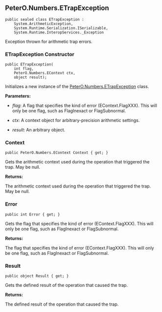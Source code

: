 ## PeterO.Numbers.ETrapException

    public sealed class ETrapException :
        System.ArithmeticException,
        System.Runtime.Serialization.ISerializable,
        System.Runtime.InteropServices._Exception

Exception thrown for arithmetic trap errors.

### ETrapException Constructor

    public ETrapException(
        int flag,
        PeterO.Numbers.EContext ctx,
        object result);

Initializes a new instance of the [PeterO.Numbers.ETrapException](PeterO.Numbers.ETrapException.md) class.

<b>Parameters:</b>

 * <i>flag</i>: A flag that specifies the kind of error (EContext.FlagXXX). This will only be one flag, such as FlagInexact or FlagSubnormal.

 * <i>ctx</i>: A context object for arbitrary-precision arithmetic settings.

 * <i>result</i>: An arbitrary object.

### Context

    public PeterO.Numbers.EContext Context { get; }

Gets the arithmetic context used during the operation that triggered the trap. May be null.

<b>Returns:</b>

The arithmetic context used during the operation that triggered the trap. May be null.

### Error

    public int Error { get; }

Gets the flag that specifies the kind of error (EContext.FlagXXX). This will only be one flag, such as FlagInexact or FlagSubnormal.

<b>Returns:</b>

The flag that specifies the kind of error (EContext.FlagXXX). This will only be one flag, such as FlagInexact or FlagSubnormal.

### Result

    public object Result { get; }

Gets the defined result of the operation that caused the trap.

<b>Returns:</b>

The defined result of the operation that caused the trap.

